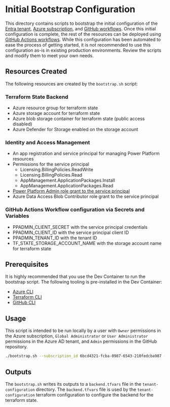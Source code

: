 # Initial Bootstrap Configuration

This directory contains scripts to bootstrap the initial configuration of the [Entra tenant](https://learn.microsoft.com/microsoft-365/education/deploy/intro-azure-active-directory#what-is-a-microsoft-entra-tenant), [Azure subscription](https://learn.microsoft.com/microsoft-365/enterprise/subscriptions-licenses-accounts-and-tenants-for-microsoft-cloud-offerings?view=o365-worldwide#subscriptions), and [GitHub workflows](https://docs.github.com/get-started/getting-started-with-git/git-workflows).
Once this initial configuration is complete, the rest of the resources can be deployed using [GitHub Actions workflows](https://docs.github.com/en/actions).  While this configuration has been automated to ease the process of getting started, it is not recommended to use this configuration as-is in existing production environments.  Review the scripts and modify them to meet your own needs.

## Resources Created

The following resources are created by the `bootstrap.sh` script:

### Terraform State Backend

* Azure resource group for terraform state
* Azure storage account for terraform state
* Azure blob storage container for terraform state (public access disabled)
* Azure Defender for Storage enabled on the storage account

### Identity and Access Management

* An app registration and service principal for managing Power Platform resources
* Permissions for the service principal
  * Licensing.BillingPolicies.ReadWrite
  * Licensing.BillingPolicies.Read
  * AppManagement.ApplicationPackages.Install
  * AppManagement.ApplicationPackages.Read
* [Power Platform Admin role grant to the service principal](https://learn.microsoft.com/en-us/power-platform/admin/powerplatform-api-create-service-principal#registering-an-admin-management-application)
* Azure Data Access Blob Contributor role grant to the service principal

### GitHub Actions Workflow configuration via Secrets and Variables

* PPADMIN_CLIENT_SECRET with the service principal credentials
* PPADMIN_CLIENT_ID with the service principal client ID
* PPADMIN_TENANT_ID with the tenant ID
* TF_STATE_STORAGE_ACCOUNT_NAME with the storage account name for terraform state

## Prerequisites

It is highly recommended that you use the Dev Container to run the bootstrap script. The following tooling is pre-installed in the Dev Container:

* [Azure CLI](https://learn.microsoft.com/en-us/cli/azure/)
* [Terraform CLI](https://developer.hashicorp.com/terraform/cli)
* [GitHub CLI](https://cli.github.com/)

## Usage

This script is intended to be run locally by a user with `Owner` permissions in the Azure subscription, `Global Administrator` or `User Administrator` permissions in the Azure AD tenant, and `Admin` permissions in the GitHub repository.

```bash
./bootstrap.sh --subscription_id 6bcd4321-fcba-0987-6543-210fedcba987 --location eastus
```

## Outputs

The `bootstrap.sh` writes its outputs to a `backend.tfvars` file in the `tenant-configuration` directory.  The `backend.tfvars` file is used by the `tenant-configuration` terraform configuration to configure the backend for the terraform state.
